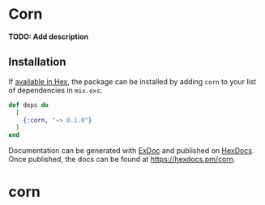 # Corn

**TODO: Add description**

## Installation

If [available in Hex](https://hex.pm/docs/publish), the package can be installed
by adding `corn` to your list of dependencies in `mix.exs`:

```elixir
def deps do
  [
    {:corn, "~> 0.1.0"}
  ]
end
```

Documentation can be generated with [ExDoc](https://github.com/elixir-lang/ex_doc)
and published on [HexDocs](https://hexdocs.pm). Once published, the docs can
be found at <https://hexdocs.pm/corn>.

# corn
